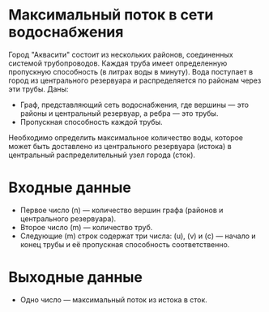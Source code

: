 # Максимальный поток в сети водоснабжения

Город "Аквасити" состоит из нескольких районов, соединенных системой трубопроводов. Каждая труба имеет определенную пропускную способность (в литрах воды в минуту). Вода поступает в город из центрального резервуара и распределяется по районам через эти трубы.
Даны:
- Граф, представляющий сеть водоснабжения, где вершины — это районы и центральный резервуар, а ребра — это трубы.
- Пропускная способность каждой трубы.

Необходимо определить максимальное количество воды, которое может быть доставлено из центрального резервуара (истока) в центральный распределительный узел города (сток).

# Входные данные
- Первое число (n) — количество вершин графа (районов и центрального резервуара).
- Второе число (m) — количество труб.
- Следующие (m) строк содержат три числа: (u), (v) и (c) — начало и конец трубы и её пропускная способность соответственно.

# Выходные данные
- Одно число — максимальный поток из истока в сток.